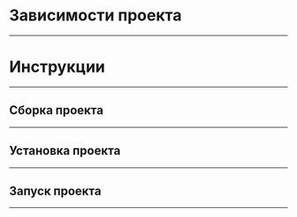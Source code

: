 # Зависимости проекта
___
# Инструкции
___
## Сборка проекта
___
## Установка проекта
___
## Запуск проекта
___